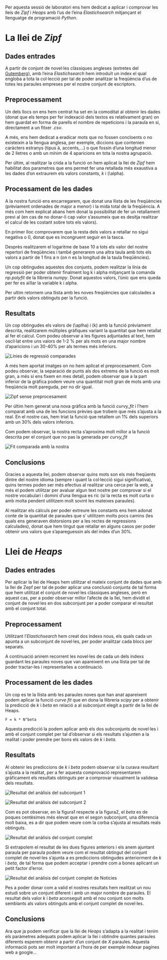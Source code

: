 Per aquesta sessió de laboratori ens hem dedicat a aplicar i comprovar les lleis de *Zipf* i *Heaps* amb l’us de 
l’eina *Elastichsearch* mitjançant el llenguatge de programació *Python*.

La llei de *Zipf*
=================

Dades entrades
--------------

A partir de conjunt de novel·les clàssiques angleses (extretes del [ Gutemberg](https://www.gutenberg.org/)), amb l’eina
 *Elastichsearch* hem introduït un index el qual engloba a tota la col·lecció per tal de poder analitzar la freqüència 
 d’us de totes les paraules empreses per el nostre conjunt de escriptors.

Preprocessament
---------------

Un dels llocs on ens hem centrat ha set en la comoditat al obtenir les dades (donat que els temps per fer indexació dels 
textos es relativament gran) on hem guardat en forma de parells el nombre de repeticions i la paraula en si, directament 
a un fitxer *.csv*.

A més, ens hem dedicat a eradicar mots que no fossen concloents o no existeixin a la llengua anglesa, per exemple, 
diccions que contenien caràcters estranys (tipus ä, accents,...) o que fossin d’una longitud menor de 2 lletres o amb 
un mínim de 4 aparicions en tota la nostra agrupació.

Per últim, al realitzar la crida a la funció on hem aplicat la llei de *Zipf* hem habilitat dos parametres que ens 
permet fer una retallada més exaustiva a les dades d’on extraurem els valors constants, *k* i \(\alpha\).

Processament de les dades
-------------------------

A la nostra funció ens encarregarem, que donat una llista de les freqüències (prèviament ordenades de major a menor) i 
la mida total de la freqüència. A més com hem explicat abans hem donat la possibilitat de fer un retallament previ al 
(en cas de no donar-li cap valor s’assumeix que es desitja realitzar el calcul de les costant sobre tots els valors).

En primer lloc comprovarem que la resta dels valors a retallar no sigui negativa o 0, donat que es incongruent seguir 
en la tasca.

Desprès realitzarem el logaritme de base 10 a tots els valor del nostre repertori de freqüències i també generarem una
 altra taula amb tots els valors a partir de 1 fins a n (on n es la longitud de la taula freqüències).

Un cop obtingudes aquestes dos conjunts, podem realitzar la línia de regressió per poder obtenir finalment log k 
i alpha mitjançant la comanda *np.polyfit* de la llibreria *numpy*. Donat aquestos valors, l’únic que ens queda 
per fer es aïllar la variable k i alpha.

Per ultim retornem una llista amb les noves freqüències que calculades a partir dels valors obtinguts per la funció.

Resultats
---------

Un cop obtingudes els valors de \(\aplha\) i \(k\) amb la funció prèviament descrita, realitzarem múltiples gràfiques 
variant la quantitat que hem retallat al fer el calcul. Com podeu observar a les figures adjuntades al text, hem oscil·lat
 entre uns valors de 1-2 % per als mots en una major nombre d’aparicions i un 30-40% per als termes més inferiors.

![Línies de regressió comparades](Plots/Zipf/danis-fit.png "Línies de regressió comparades")

A més hem aportat imatges on no hem aplicat el preprocesament. Com podeu observar, la separació de punts als dos extrems
 de la funció es molt gran, a més si ens fixem en mes detall, podem observar que a la part inferior de la gràfica podem 
 veure una quantitat molt gran de mots amb una freqüència molt pareguda, per no dir igual.

![Zipf sense preprocesament](Plots/Zipf/no_clean.png "Zipf sense preprocesament")

Per últim hem generat una nova gràfica amb la funció *curvy\_fit* i l’hem comparat amb una de les funcions prèvies que 
trobem que més s’ajusta a la real.
En el nostre cas, hem triat la funció que retallem un 1% dels superiors amb un 30% dels valors inferiors.

Com podem observar, la nostra recta s’aproxima molt millor a la funció descrita per el conjunt que no pas la generada 
per *curvy\_fit*

![Fit comparada amb la nostra](Plots/Zipf/Clean_Words.png "Fit comparada amb la nostra")

Conclusions
-----------

Gracies a aquesta llei, podem observar quins mots son els més freqüents dintre del nostre idioma (sempre i quant la 
col·lecció sigui significativa), quins termes poden ser més efectius al realitzar una cerca per la web, a més el podem
 utilitzar per avaluar algun text nostre per comprovar si el nostre vocabulari i domini d’una llengua es ric 
 (si la recta es molt curta o amb molta pendent utilitzem molt sovint les mateixes paraules).

Al realitzar els càlculs per poder extreure les constants ens hem adonat conte de la quantitat de paraules que s’
utilitzem molts pocs camins (les quals ens generaven distorsions per a les rectes de regressions calculades), donat que 
hem tingut que retallar en alguns casos per poder obtenir uns valors que s’apareguessin als del index d’un 30%.

Llei de *Heaps*
===============

Dades entrades
--------------

Per aplicar la llei de Heaps hem utilitzar el mateix conjunt de dades que amb la llei de Zepf per tal de poder aplicar 
una conclusió conjunta de tal forma que hem utilitzat el conjunt de novel·les clàssiques angleses, però en aquest cas, 
per a poder observar millor l’afecte de la llei, hem dividit el conjunt de novel·les en dos subconjunt per a poder
 comparar el resultat amb el conjunt total.

Preprocessament
---------------

Utilitzant l’*Elastichsearch* hem creat dos índexs nous, els quals cada un apunta a un subconjunt de novel·les, per
 poder analitzar cada blocs per separats.

A continuació anirem recorrent les novel·les de cada un dels índexs guardant les paraules noves que van apareixent 
en una llista per tal de poder tractar-les i representarles a continuació.

Processament de les dades
-------------------------

Un cop es te la llista amb les paraules noves que han anat apareixent podem aplicar la funció *curve fit* que en dona
 la llibreria *scipy* per a obtenir la predicció de *k* i *beta* en relació a al subconjunt elegit a partir de la 
 llei de Heaps. 
 ```
F = k * N^beta
 ```
 Aquesta predicció la podem aplicar amb els dos subconjunts de novel·les i amb el 
 conjunt complet per tal d’observar si els resultats s’ajunten a la realitat i poder prendre per bons els valors de 
 *k* i *beta*.

Resultats
---------

Al obtenir les prediccions de *k* i *beta* podem observar si la curava resultant s’ajusta a la realitat, per a fer
 aquesta comprovació representarem gràficament els resultats obtinguts per a comprovar visualment la validesa dels resultats.

![Resultat del anàlisis del subconjunt 1](Plots/Heaps/1.png "Resultat del anàlisis del subconjunt 1")

![Resultat del anàlisis del subconjunt 2](Plots/Heaps/2.png "Resultat del anàlisis del subconjunt 2")

Com es pot observar, en la figura1 respecte a la figura2, el *beta* es de poques 
centèsimes més elevat que en el segon subconjunt, una diferencia molt baixa, es a dir que podem veure com la corba 
s’ajusta al resultats reals obtinguts.

![Resultat del anàlisis del conjunt complet](Plots/Heaps/all.png "Resultat del anàlisis del conjunt complet")

Si extrapolem el resultat de les dues figures anteriors i els anem ajuntant paraula per paraula podem veure com el 
resultat obtingut del conjunt complet de novel·les s’ajunta a es prediccions obtingudes anteriorment de *k* i *beta*,
 de tal forma que podem acceptar i prendre com a bones aplicant un petit factor d’error.

![Resultat del anàlisis del conjunt complet de Noticies](Plots/Heaps/20_news.png "Resultat del anàlisis del conjunt complet de Noticies")

Pes a poder donar com a valid el nostres resultats hem realitzat un nou estudi sobre un conjunt diferent i amb un major
 nombre de paraules. El resultat dels valor *k* i *beta* aconseguit amb el nou conjunt son molts semblants als valors 
 obtinguts amb el conjunt complet de novel·les.

Conclusions
-----------

Ara que ja podem verificar que la llei de *Heaps* s’adapta a la realitat i tenim els paràmetres adequats podem aplicar 
la llei i obtindre quantes paraules diferents esperem obtenir a partir d’un conjunt de *X* paraules. Aquesta informació
 pots ser molt important a l’hora de per exemple indexar pagines web a google...

